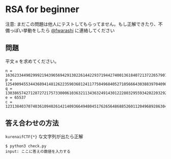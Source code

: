 # RSA for beginner

注意: まだこの問題は他人にテストしてもらってません。もし正解できたり、不備っぽい挙動をしたら [@fwarashi](https://twitter.com/fwarashi) に連絡してください

## 問題

平文 `m` を求めてください。

```
n = 163623344902999219439656942913022614422937194427400136184072137226579070621661953645267841334214076366255378873747109072531454830574855829481458509922931234381066380292118564454873078486620936292926397576362604712917822167082286979726862344959205925496471657830196037737777830782503215905348543020079542445733
p = 12549094553443689414812622359036812411775049684052710566643038839704090616899340282681714415893421533220812018944159532229439465811724379037471381377596813
q = 13038657427128727217573300061036321134363249143012228032955934202203292046672906280035027289075690974581964488253191725009480302995738031693281006242302841
e = 65537
c = 123138403707403610940261421409366494804517626564868852601120496892863043939765136203806734791192636826575134185998324001350357417240724217440419655658047452084735395328734183858708236296486892102964603689522243198761714621014897719809910761172092033566844786891631523555174933780842128663637843958956244826664
```

## 答え合わせの方法

`kurenaifCTF{*}` な文字列が出たら正解

```
$ python3 check.py
input: ここに答えの数値を入力する
```

